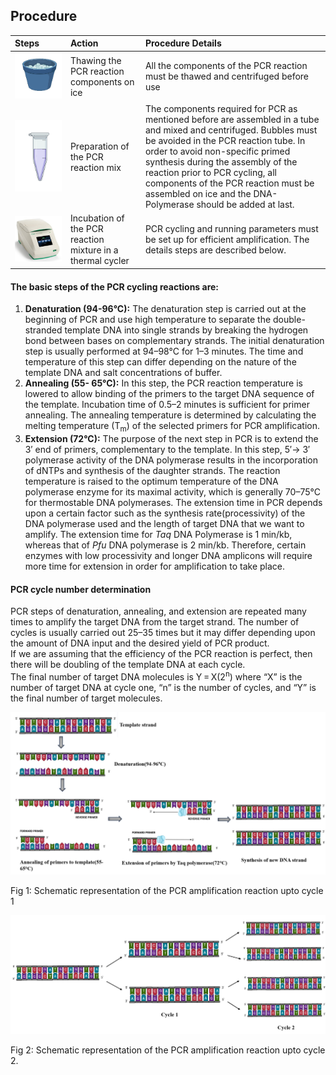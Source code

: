 ## Procedure


Steps | Action  | Procedure Details| 
:--|:--|:--|
<img src="images/Thawing_on_ice.png" class="img-fluid" > | Thawing the PCR reaction components on ice |  All the components of the PCR reaction must be thawed and centrifuged before use  |
<img src="images/tube.png" class="img-fluid" > | Preparation of the PCR reaction mix |  The components required for PCR as mentioned before are assembled in a tube and mixed and centrifuged. Bubbles must be avoided in the PCR reaction tube. In order to avoid  non-specific primed synthesis during the assembly of the reaction prior to PCR cycling, all components of the PCR reaction must be assembled on ice and the DNA- Polymerase should be added at last.  |
<img src="images/Thermal_cycler.jpg" class="img-fluid" > | Incubation of the PCR reaction mixture in a thermal cycler |  PCR cycling and running parameters must be set up for efficient amplification. The details steps are described below.|



#### The basic steps of the PCR cycling reactions are:
1. **Denaturation (94-96°C):** The denaturation step is carried out at the beginning of PCR and use high temperature to  separate the double-stranded template DNA into single strands by breaking the hydrogen bond between bases on complementary strands. The initial denaturation step is usually performed at 94–98°C for 1–3 minutes. The time and temperature of this step can differ depending on the nature of the template DNA and salt concentrations of buffer. 
2. **Annealing (55- 65°C):** In this step, the PCR  reaction temperature is lowered to allow binding of the primers to the target DNA sequence of the template. Incubation time of 0.5–2 minutes is sufficient for primer annealing. The annealing temperature is determined by calculating the melting temperature (T<sub>m</sub>) of the selected primers for PCR amplification.
3. **Extension (72°C):** The purpose of the next step in PCR is to extend the 3′ end of primers, complementary to the template. In this step, 5′→ 3′ polymerase activity of the DNA polymerase  results in the incorporation of dNTPs and synthesis of the daughter strands. The reaction temperature is raised to the optimum temperature of the DNA polymerase enzyme for its maximal activity, which is generally 70–75°C for thermostable DNA polymerases. The extension time in PCR depends upon a certain factor such as the synthesis rate(processivity) of the DNA polymerase used and the length of target DNA that we want to amplify. The extension time for *Taq* DNA Polymerase is 1 min/kb, whereas that of *Pfu* DNA polymerase is 2 min/kb. Therefore, certain enzymes with low processivity and longer DNA amplicons will require more time for extension in order for amplification to take place.

#### PCR cycle number determination
PCR steps of denaturation, annealing, and extension are repeated many times to amplify the target DNA from the target strand. The number of cycles is usually carried out 25–35 times but it may differ depending upon the amount of DNA input and the desired yield of PCR product.  
If we are assuming that the efficiency of the PCR reaction is perfect, then there will be doubling of the template DNA at each cycle.  
The final number of target DNA molecules is Y = X(2<sup>n</sup>) 
where “X” is the number of  target DNA  at cycle one, “n” is the number of cycles, and “Y” is the final number of target molecules.

<div><img src="images/pcr2.png" class="img-fluid" >
<p>Fig 1: Schematic representation of the PCR amplification reaction upto cycle 1</p>
</div>

<div><img src="images/PCR-amplification-reaction.png"  class="img-fluid" >
<p>Fig 2: Schematic representation of the PCR amplification reaction upto cycle 2.</p>
</div>